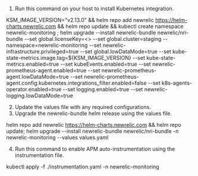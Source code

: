 1. Run this command on your host to install Kubernetes integration.

KSM_IMAGE_VERSION="v2.13.0" && helm repo add newrelic https://helm-charts.newrelic.com && helm repo update && kubectl create namespace newrelic-monitoring ; helm upgrade --install newrelic-bundle newrelic/nri-bundle --set global.licenseKey=<<LICENSE KEY>> --set global.cluster=staging --namespace=newrelic-monitoring --set newrelic-infrastructure.privileged=true --set global.lowDataMode=true --set kube-state-metrics.image.tag=${KSM_IMAGE_VERSION} --set kube-state-metrics.enabled=true --set kubeEvents.enabled=true --set newrelic-prometheus-agent.enabled=true --set newrelic-prometheus-agent.lowDataMode=true --set newrelic-prometheus-agent.config.kubernetes.integrations_filter.enabled=false --set k8s-agents-operator.enabled=true --set logging.enabled=true --set newrelic-logging.lowDataMode=true

2. Update the values file with any required configurations.
3. Upgrade the newrelic-bundle helm release using the values file.

helm repo add newrelic https://helm-charts.newrelic.com && helm repo update; helm upgrade --install newrelic-bundle newrelic/nri-bundle -n newrelic-monitoring --values values.yaml

4. Run this command to enable APM auto-instrumentation using the instrumentation file.

kubectl apply -f ./instrumentation.yaml -n newrelic-monitoring
